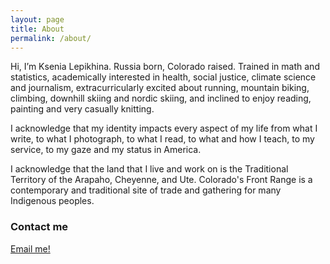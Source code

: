 ```yaml
---
layout: page
title: About
permalink: /about/
---
```


Hi, I’m Ksenia Lepikhina. Russia born, Colorado raised. Trained in math and statistics, academically interested in health, social justice, climate science and journalism, extracurricularly excited about running, mountain biking, climbing, downhill skiing and nordic skiing, and inclined to enjoy reading, painting and very casually knitting.

I acknowledge that my identity impacts every aspect of my life from what I write, to what I photograph, to what I read, to what and how I teach, to my service, to my gaze and my status in America.

I acknowledge that the land that I live and work on is the Traditional Territory of the Arapaho, Cheyenne, and Ute. Colorado's Front Range is a contemporary and traditional site of trade and gathering for many Indigenous peoples.

### Contact me

[Email me!](mailto:kklepi@gmail.com)

